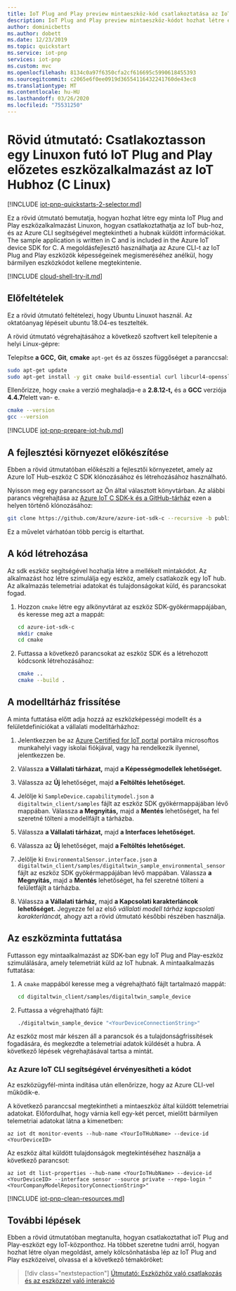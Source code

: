 ```yaml
---
title: IoT Plug and Play preview mintaeszköz-kód csatlakoztatása az IoT Hubhoz (Linux) | Microsoft dokumentumok
description: IoT Plug and Play preview mintaeszköz-kódot hozhat létre és futtatható Linuxon, amely egy IoT-központhoz csatlakozik. Az Azure CLI segítségével tekintse meg az eszköz által a hubra küldött információkat.
author: dominicbetts
ms.author: dobett
ms.date: 12/23/2019
ms.topic: quickstart
ms.service: iot-pnp
services: iot-pnp
ms.custom: mvc
ms.openlocfilehash: 8134c0a97f6350cfa2cf616695c5990618455393
ms.sourcegitcommit: c2065e6f0ee0919d36554116432241760de43ec8
ms.translationtype: MT
ms.contentlocale: hu-HU
ms.lasthandoff: 03/26/2020
ms.locfileid: "75531250"
---
```

# <a name="quickstart-connect-a-sample-iot-plug-and-play-preview-device-application-running-on-linux-to-iot-hub-c-linux"></a>Rövid útmutató: Csatlakoztasson egy Linuxon futó IoT Plug and Play előzetes eszközalkalmazást az IoT Hubhoz (C Linux)

[!INCLUDE [iot-pnp-quickstarts-2-selector.md](../../includes/iot-pnp-quickstarts-2-selector.md)]

Ez a rövid útmutató bemutatja, hogyan hozhat létre egy minta IoT Plug and Play eszközalkalmazást Linuxon, hogyan csatlakoztathatja az IoT bub-hoz, és az Azure CLI segítségével megtekintheti a hubnak küldött információkat. The sample application is written in C and is included in the Azure IoT device SDK for C. A megoldásfejlesztő használhatja az Azure CLI-t az IoT Plug and Play eszközök képességeinek megismeréséhez anélkül, hogy bármilyen eszközkódot kellene megtekintenie.

[!INCLUDE [cloud-shell-try-it.md](../../includes/cloud-shell-try-it.md)]

## <a name="prerequisites"></a>Előfeltételek

Ez a rövid útmutató feltételezi, hogy Ubuntu Linuxot használ. Az oktatóanyag lépéseit ubuntu 18.04-es tesztelték.

A rövid útmutató végrehajtásához a következő szoftvert kell telepítenie a helyi Linux-gépre:

Telepítse **a GCC,** **Git**, **cmake** `apt-get` és az összes függőséget a paranccsal:

```sh
sudo apt-get update
sudo apt-get install -y git cmake build-essential curl libcurl4-openssl-dev libssl-dev uuid-dev
```

Ellenőrizze, hogy `cmake` a verzió meghaladja-e a **2.8.12-t,** és a **GCC** verziója **4.4.7**felett van- e.

```sh
cmake --version
gcc --version
```

[!INCLUDE [iot-pnp-prepare-iot-hub.md](../../includes/iot-pnp-prepare-iot-hub.md)]

## <a name="prepare-the-development-environment"></a>A fejlesztési környezet előkészítése

Ebben a rövid útmutatóban előkészíti a fejlesztői környezetet, amely az Azure IoT Hub-eszköz C SDK klónozásához és létrehozásához használható.

Nyisson meg egy parancssort az Ön által választott könyvtárban. Az alábbi parancs végrehajtása az [Azure IoT C SDK-k és a GitHub-tárház](https://github.com/Azure/azure-iot-sdk-c) ezen a helyen történő klónozásához:

```bash
git clone https://github.com/Azure/azure-iot-sdk-c --recursive -b public-preview
```

Ez a művelet várhatóan több percig is eltarthat.

## <a name="build-the-code"></a>A kód létrehozása

Az sdk eszköz segítségével hozhatja létre a mellékelt mintakódot. Az alkalmazást hoz létre szimulálja egy eszköz, amely csatlakozik egy IoT hub. Az alkalmazás telemetriai adatokat és tulajdonságokat küld, és parancsokat fogad.

1. Hozzon `cmake` létre egy alkönyvtárat az eszköz SDK-gyökérmappájában, és keresse meg azt a mappát:

    ```bash
    cd azure-iot-sdk-c
    mkdir cmake
    cd cmake
    ```

1. Futtassa a következő parancsokat az eszköz SDK és a létrehozott kódcsonk létrehozásához:

    ```bash
    cmake ..
    cmake --build .
    ```

## <a name="update-your-model-repository"></a>A modelltárház frissítése

A minta futtatása előtt adja hozzá az eszközképességi modellt és a felületdefiníciókat a vállalati modelltárházhoz:

1. Jelentkezzen be az [Azure Certified for IoT portal](https://preview.catalog.azureiotsolutions.com) portálra microsoftos munkahelyi vagy iskolai fiókjával, vagy ha rendelkezik ilyennel, jelentkezzen be.

1. Válassza **a Vállalati tárházat,** majd **a Képességmodellek lehetőséget.**

1. Válassza az **Új** lehetőséget, majd **a Feltöltés lehetőséget.**

1. Jelölje ki `SampleDevice.capabilitymodel.json` a `digitaltwin_client/samples` fájlt az eszköz SDK gyökérmappájában lévő mappában. Válassza **a Megnyitás,** majd a **Mentés** lehetőséget, ha fel szeretné tölteni a modellfájlt a tárházba.

1. Válassza **a Vállalati tárházat,** majd **a Interfaces lehetőséget.**

1. Válassza az **Új** lehetőséget, majd **a Feltöltés lehetőséget.**

1. Jelölje ki `EnvironmentalSensor.interface.json` a `digitaltwin_client/samples/digitaltwin_sample_environmental_sensor` fájlt az eszköz SDK gyökérmappájában lévő mappában. Válassza **a Megnyitás,** majd a **Mentés** lehetőséget, ha fel szeretné tölteni a felületfájlt a tárházba.

1. Válassza **a Vállalati tárház,** majd **a Kapcsolati karakterláncok lehetőséget.** Jegyezze fel az első _vállalati modell tárház kapcsolati karakterláncát,_ ahogy azt a rövid útmutató későbbi részében használja.

## <a name="run-the-device-sample"></a>Az eszközminta futtatása

Futtasson egy mintaalkalmazást az SDK-ban egy IoT Plug and Play-eszköz szimulálására, amely telemetriát küld az IoT hubnak. A mintaalkalmazás futtatása:

1. A `cmake` mappából keresse meg a végrehajtható fájlt tartalmazó mappát:

    ```bash
    cd digitaltwin_client/samples/digitaltwin_sample_device
    ```

1. Futtassa a végrehajtható fájlt:

    ```bash
    ./digitaltwin_sample_device "<YourDeviceConnectionString>"
    ```

Az eszköz most már készen áll a parancsok és a tulajdonságfrissítések fogadására, és megkezdte a telemetriai adatok küldését a hubra. A következő lépések végrehajtásával tartsa a mintát.

### <a name="use-the-azure-iot-cli-to-validate-the-code"></a>Az Azure IoT CLI segítségével érvényesítheti a kódot

Az eszközügyfél-minta indítása után ellenőrizze, hogy az Azure CLI-vel működik-e.

A következő paranccsal megtekintheti a mintaeszköz által küldött telemetriai adatokat. Előfordulhat, hogy várnia kell egy-két percet, mielőtt bármilyen telemetriai adatokat látna a kimenetben:

```azurecli-interactive
az iot dt monitor-events --hub-name <YourIoTHubName> --device-id <YourDeviceID>
```

Az eszköz által küldött tulajdonságok megtekintéséhez használja a következő parancsot:

```azurecli-interactive
az iot dt list-properties --hub-name <YourIoTHubName> --device-id <YourDeviceID> --interface sensor --source private --repo-login "<YourCompanyModelRepositoryConnectionString>"
```
[!INCLUDE [iot-pnp-clean-resources.md](../../includes/iot-pnp-clean-resources.md)]

## <a name="next-steps"></a>További lépések

Ebben a rövid útmutatóban megtanulta, hogyan csatlakoztathat ioT Plug and Play-eszközt egy IoT-központhoz. Ha többet szeretne tudni arról, hogyan hozhat létre olyan megoldást, amely kölcsönhatásba lép az IoT Plug and Play eszközeivel, olvassa el a következő témaköröket:

> [!div class="nextstepaction"]
> [Útmutató: Eszközhöz való csatlakozás és az eszközzel való interakció](howto-develop-solution.md)
